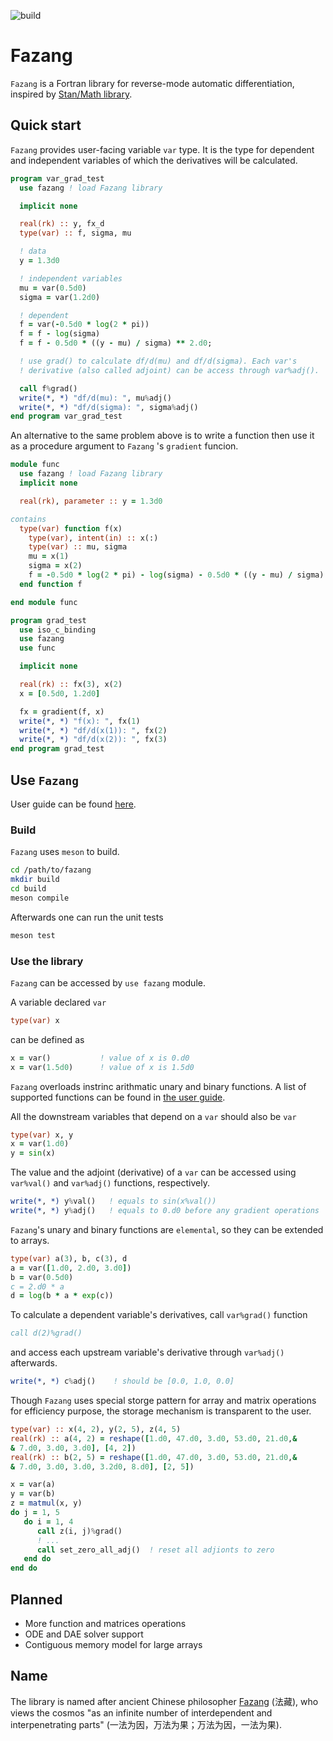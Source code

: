 ![build](https://github.com/yizhang-yiz/fazang/actions/workflows/build.yml/badge.svg)

# Fazang

`Fazang` is a Fortran library for reverse-mode automatic differentiation, inspired by [Stan/Math library](https://mc-stan.org/users/interfaces/math).


## Quick start

`Fazang` provides user-facing variable `var` type. It is the type for dependent and independent variables of which the derivatives will be calculated.

```fortran
program var_grad_test
  use fazang ! load Fazang library

  implicit none

  real(rk) :: y, fx_d
  type(var) :: f, sigma, mu

  ! data
  y = 1.3d0

  ! independent variables
  mu = var(0.5d0)
  sigma = var(1.2d0)

  ! dependent
  f = var(-0.5d0 * log(2 * pi))
  f = f - log(sigma)
  f = f - 0.5d0 * ((y - mu) / sigma) ** 2.d0;

  ! use grad() to calculate df/d(mu) and df/d(sigma). Each var's
  ! derivative (also called adjoint) can be access through var%adj().

  call f%grad()
  write(*, *) "df/d(mu): ", mu%adj()
  write(*, *) "df/d(sigma): ", sigma%adj()
end program var_grad_test
```

An alternative to the same problem above is to write a function then use it as a procedure argument to `Fazang` 's `gradient` funcion.

```fortran
module func
  use fazang ! load Fazang library
  implicit none

  real(rk), parameter :: y = 1.3d0

contains
  type(var) function f(x)
    type(var), intent(in) :: x(:)
    type(var) :: mu, sigma
    mu = x(1)
    sigma = x(2)
    f = -0.5d0 * log(2 * pi) - log(sigma) - 0.5d0 * ((y - mu) / sigma) ** 2.d0;
  end function f

end module func

program grad_test
  use iso_c_binding
  use fazang
  use func

  implicit none

  real(rk) :: fx(3), x(2)
  x = [0.5d0, 1.2d0]

  fx = gradient(f, x)
  write(*, *) "f(x): ", fx(1)
  write(*, *) "df/d(x(1)): ", fx(2)
  write(*, *) "df/d(x(2)): ", fx(3)
end program grad_test
```


## Use `Fazang`
User guide can be found [here](https://github.com/yizhang-yiz/fazang/blob/main/doc/fazang_user_guide.pdf).

### Build

`Fazang` uses `meson` to build.

```bash
cd /path/to/fazang
mkdir build
cd build
meson compile
```

Afterwards one can run the unit tests

```bash
meson test
```


### Use the library

`Fazang` can be accessed by `use fazang` module.

A variable declared `var`

```fortran
type(var) x
```

can be defined as

```fortran
x = var()           ! value of x is 0.d0
x = var(1.5d0)      ! value of x is 1.5d0
```

`Fazang` overloads instrinc arithmatic unary and binary functions. A list of supported functions can be found in [the user guide](https://github.com/yizhang-yiz/fazang/blob/main/doc/fazang_user_guide.pdf).

All the downstream variables that depend on a `var` should also be `var`

```fortran
type(var) x, y
x = var(1.d0)
y = sin(x)
```

The value and the adjoint (derivative) of a `var` can be accessed using `var%val()` and `var%adj()` functions, respectively.

```fortran
write(*, *) y%val()   ! equals to sin(x%val())
write(*, *) y%adj()   ! equals to 0.d0 before any gradient operations
```

`Fazang`'s unary and binary functions are `elemental`, so they can be extended to arrays.

```fortran
type(var) a(3), b, c(3), d
a = var([1.d0, 2.d0, 3.d0])
b = var(0.5d0)
c = 2.d0 * a
d = log(b * a * exp(c))
```

To calculate a dependent variable's derivatives, call `var%grad()` function

```fortran
call d(2)%grad()
```

and access each upstream variable's derivative through `var%adj()` afterwards.

```fortran
write(*, *) c%adj()    ! should be [0.0, 1.0, 0.0]
```

Though `Fazang` uses special storge pattern for array and matrix operations for efficiency purpose, the storage mechanism is transparent to the user.

```fortran
type(var) :: x(4, 2), y(2, 5), z(4, 5)
real(rk) :: a(4, 2) = reshape([1.d0, 47.d0, 3.d0, 53.d0, 21.d0,&
& 7.d0, 3.d0, 3.d0], [4, 2])
real(rk) :: b(2, 5) = reshape([1.d0, 47.d0, 3.d0, 53.d0, 21.d0,&
& 7.d0, 3.d0, 3.d0, 3.2d0, 8.d0], [2, 5])

x = var(a)
y = var(b)
z = matmul(x, y)
do j = 1, 5
   do i = 1, 4
      call z(i, j)%grad()
      ! ...
      call set_zero_all_adj()  ! reset all adjionts to zero
   end do
end do
```


## Planned

-   More function and matrices operations
-   ODE and DAE solver support
-   Contiguous memory model for large arrays


## Name

The library is named after ancient Chinese philosopher [Fazang](https://en.wikipedia.org/wiki/Fazang) (法藏), who views the cosmos "as an infinite number of interdependent and interpenetrating parts" (一法为因，万法为果；万法为因，一法为果).
